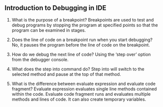 ## Introduction to Debugging in IDE


1.   What is the purpose of a breakpoint?
Breakpoints are used to test and debug programs by stopping the program at specified points     so that the     program can be examined in stages.

2.    Does the line of code on a breakpoint run when you start debugging?
No, it pauses the program before the line of code on the breakpoint.

3.    How do we debug the next line of code?
Using the ‘step over’ option from the debugger console. 

4.    What does the step into command do?
Step into will switch to the selected method and pause at the top of that method. 

5.    What is the difference between evaluate expression and evaluate code fragment?
Evaluate expression evaluates single line methods contained within the code.
Evaluate code fragment runs and evaluates multiple methods and lines of code. It can also create temporary               variables.

